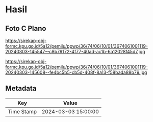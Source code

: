 # Hasil

## Foto C Plano

https://sirekap-obj-formc.kpu.go.id/5a12/pemilu/ppwp/36/74/06/10/01/3674061001119-20240303-145547--c8b79172-4f77-40ad-ac1b-6a12028f45d7.jpg

https://sirekap-obj-formc.kpu.go.id/5a12/pemilu/ppwp/36/74/06/10/01/3674061001119-20240303-145608--fe4bc5b5-cb5d-408f-8a13-f58bada88b79.jpg


## Metadata

| Key        | Value               |
| ---------- | ------------------- |
| Time Stamp | 2024-03-03 15:00:00 |



